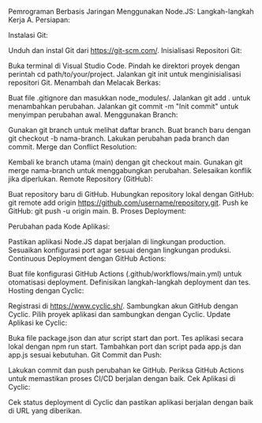 Pemrograman Berbasis Jaringan Menggunakan Node.JS: Langkah-langkah Kerja
A. Persiapan:

Instalasi Git:

Unduh dan instal Git dari https://git-scm.com/.
Inisialisasi Repositori Git:

Buka terminal di Visual Studio Code.
Pindah ke direktori proyek dengan perintah cd path/to/your/project.
Jalankan git init untuk menginisialisasi repositori Git.
Menambah dan Melacak Berkas:

Buat file .gitignore dan masukkan node_modules/.
Jalankan git add . untuk menambahkan perubahan.
Jalankan git commit -m "Init commit" untuk menyimpan perubahan awal.
Menggunakan Branch:

Gunakan git branch untuk melihat daftar branch.
Buat branch baru dengan git checkout -b nama-branch.
Lakukan perubahan pada branch dan commit.
Merge dan Conflict Resolution:

Kembali ke branch utama (main) dengan git checkout main.
Gunakan git merge nama-branch untuk menggabungkan perubahan.
Selesaikan konflik jika diperlukan.
Remote Repository (GitHub):

Buat repository baru di GitHub.
Hubungkan repository lokal dengan GitHub: git remote add origin https://github.com/username/repository.git.
Push ke GitHub: git push -u origin main.
B. Proses Deployment:

Perubahan pada Kode Aplikasi:

Pastikan aplikasi Node.JS dapat berjalan di lingkungan production.
Sesuaikan konfigurasi port agar sesuai dengan lingkungan produksi.
Continuous Deployment dengan GitHub Actions:

Buat file konfigurasi GitHub Actions (.github/workflows/main.yml) untuk otomatisasi deployment.
Definisikan langkah-langkah deployment dan tes.
Hosting dengan Cyclic:

Registrasi di https://www.cyclic.sh/.
Sambungkan akun GitHub dengan Cyclic.
Pilih proyek aplikasi dan sambungkan dengan Cyclic.
Update Aplikasi ke Cyclic:

Buka file package.json dan atur script start dan port.
Tes aplikasi secara lokal dengan npm run start.
Tambahkan port dan script pada app.js dan app.js sesuai kebutuhan.
Git Commit dan Push:

Lakukan commit dan push perubahan ke GitHub.
Periksa GitHub Actions untuk memastikan proses CI/CD berjalan dengan baik.
Cek Aplikasi di Cyclic:

Cek status deployment di Cyclic dan pastikan aplikasi berjalan dengan baik di URL yang diberikan.
